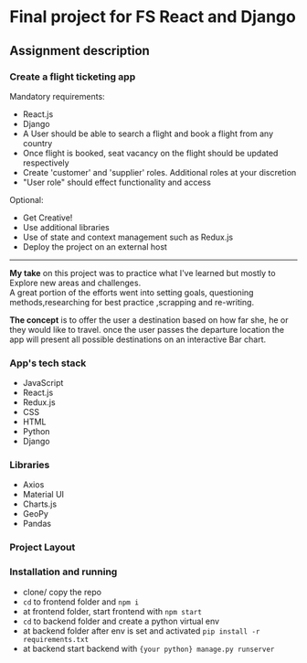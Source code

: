 # Final project for FS React and Django  

## Assignment description

### Create a flight ticketing app

Mandatory requirements:  

* React.js
* Django
* A User should be able to search a flight and book a flight from any country  
* Once flight is booked, seat vacancy on the flight should be updated respectively  
* Create 'customer' and 'supplier' roles. Additional roles at your discretion
* "User role" should effect functionality and access

Optional:

* Get Creative!
* Use additional libraries
* Use of state and context management such as Redux.js
* Deploy the project on an external host

****
**My take** on this project was to practice what I've learned but mostly to Explore new areas and challenges.  
A great portion of the efforts went into setting goals, questioning methods,researching for best practice ,scrapping and re-writing.  

**The concept** is to offer the user a destination based on how far she, he or they would like to travel. once the user passes the departure location the app will present all possible destinations on an interactive Bar chart.  

### App's tech stack

* JavaScript
* React.js
* Redux.js
* CSS
* HTML
* Python
* Django

### Libraries

* Axios
* Material UI
* Charts.js
* GeoPy
* Pandas


### Project Layout


### Installation and running

* clone/ copy the repo  
* `cd` to frontend folder and `npm i`  
* at frontend folder, start frontend with `npm start`
* `cd` to backend folder and create a python virtual env  
* at backend folder after env is set and activated `pip install -r requirements.txt`  
* at backend start backend with `{your python} manage.py runserver`
